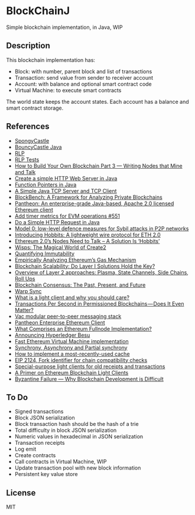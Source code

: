 # BlockChainJ

Simple blockchain implementation, in Java, WIP

## Description

This blockchain implementation has:

- Block: with number, parent block and list of transactions
- Transaction: send value from sender to receiver account
- Account: with balance and optional smart contract code
- Virtual Machine: to execute smart contracts

The world state keeps the account states. Each account has a balance and smart contract storage.

## References

- [SpongyCastle](https://rtyley.github.io/spongycastle)
- [BouncyCastle Java](http://www.bouncycastle.org/java.html)
- [RLP](https://github.com/ethereum/wiki/wiki/RLP)
- [RLP Tests](https://github.com/ethereum/tests/blob/develop/RLPTests/rlptest.json)
- [How to Build Your Own Blockchain Part 3 — Writing Nodes that Mine and Talk](https://bigishdata.com/2017/11/02/build-your-own-blockchain-part-3-writing-nodes-that-mine/)
- [Create a simple HTTP Web Server in Java](https://medium.com/@ssaurel/create-a-simple-http-web-server-in-java-3fc12b29d5fd)
- [Function Pointers in Java](https://programming.guide/java/function-pointers-in-java.html)
- [A Simple Java TCP Server and TCP Client](https://systembash.com/a-simple-java-tcp-server-and-tcp-client/)
- [BlockBench: A Framework for Analyzing Private Blockchains](https://github.com/ooibc88/blockbench)
- [Pantheon: An enterprise-grade Java-based, Apache 2.0 licensed Ethereum client](https://github.com/PegaSysEng/pantheon)
- [Add timer metrics for EVM operations #551](https://github.com/PegaSysEng/pantheon/pull/551)
- [Do a Simple HTTP Request in Java](https://www.baeldung.com/java-http-request)
- [Model 0: low-level defence measures for Sybil attacks in P2P networks](https://blog.golemproject.net/model-0-low-level-defence-measures-for-sybil-attacks-in-p2p-networks/)
- [Introducing Hobbits: A lightweight wire protocol for ETH 2.0](https://medium.com/whiteblock/introducing-hobbits-a-lightweight-wire-protocol-for-eth-2-0-b1bfae5e4843)
- [Ethereum 2.0’s Nodes Need to Talk – A Solution Is ‘Hobbits’](https://www.coindesk.com/testing-ethereum-2-0-requires-basic-signaling-a-solution-is-hobbits)
- [Wisps: The Magical World of Create2](https://blog.ricmoo.com/wisps-the-magical-world-of-create2-5c2177027604)
- [Quantifying Immutability](https://medium.com/ethereum-classic/quantifying-immutability-e8f2b1bb9301)
- [Empirically Analyzing Ethereum’s Gas Mechanism](https://arxiv.org/pdf/1905.00553.pdf)
- [Blockchain Scalability: Do Layer I Solutions Hold the Key?](https://hackernoon.com/blockchain-scalability-do-layer-i-solutions-hold-the-key-f3d9388c60f3)
- [Overview of Layer 2 approaches: Plasma, State Channels, Side Chains, Roll Ups](https://nearprotocol.com/blog/layer-2/)
- [Blockchain Consensus: The Past, Present, and Future](https://hackernoon.com/blockchain-consensus-the-past-present-and-future-112cd1a4189a)
- [Warp Sync](https://wiki.parity.io/Warp-Sync)
- [What is a light client and why you should care?](https://www.parity.io/what-is-a-light-client/)
- [Transactions Per Second in Permissioned Blockchains — Does It Even Matter?](https://hackernoon.com/transactions-per-second-in-private-blockchains-does-it-even-matter-bf67dec56b76)
- [Vac modular peer-to-peer messaging stack](https://vac.dev/vac-overview)
- [Pantheon Enterprise Ethereum Client](https://docs.pantheon.pegasys.tech/en/latest/)
- [What Comprises an Ethereum Fullnode Implementation?](https://medium.com/blockchannel/what-comprises-an-ethereum-fullnode-implementation-a1e72f213ca6)
- [Announcing Hyperledger Besu](https://www.hyperledger.org/blog/2019/08/29/announcing-hyperledger-besu)
- [Fast Ethereum Virtual Machine implementation](https://github.com/ethereum/evmone)
- [Synchrony, Asynchrony and Partial synchrony](https://ittaiab.github.io/2019-06-01-2019-5-31-models/)
- [How to implement a most-recently-used cache](https://stackoverflow.com/questions/583852/how-to-implement-a-most-recently-used-cache)
- [EIP 2124, Fork identifier for chain compatibility checks](https://twitter.com/trent_vanepps/status/1184677267995320322)
- [Special-purpose light clients for old receipts and transactions](https://ethereum-magicians.org/t/special-purpose-light-clients-for-old-receipts-and-transactions/3711)
- [A Primer on Ethereum Blockchain Light Clients](https://medium.com/@rauljordan/a-primer-on-ethereum-blockchain-light-clients-f3cadde49137)
- [Byzantine Failure — Why Blockchain Development is Difficult](https://medium.com/codechain/byzantine-failure-why-blockchain-development-is-difficult-1d2da8de9f03)


## To Do

- Signed transactions
- Block JSON serialization
- Block transaction hash should be the hash of a trie
- Total difficulty in block JSON serialization
- Numeric values in hexadecimal in JSON serialization
- Transaction receipts
- Log emit
- Create contracts
- Call contracts in Virtual Machine, WIP
- Update transaction pool with new block information
- Persistent key value store

## License

MIT

